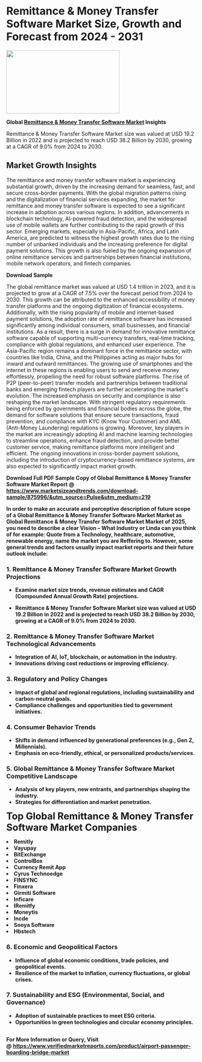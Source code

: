 <H1>Remittance & Money Transfer Software Market Size, Growth and Forecast from 2024 - 2031</H1><img class="aligncenter size-medium wp-image-584254" src="https://thirdeyenews.in/wp-content/uploads/2024/09/Global-Market-Research-300x168.jpeg" alt="" width="300" height="168" /><p><strong>Global&nbsp;<a href="https://www.marketsizeandtrends.com/download-sample/875996/&amp;utm_source=Pulse&amp;utm_medium=219">Remittance & Money Transfer Software Market</a> Insights</strong></p><p>Remittance & Money Transfer Software Market size was valued at USD 19.2 Billion in 2022 and is projected to reach USD 38.2 Billion by 2030, growing at a CAGR of 9.0% from 2024 to 2030.</p><p><h2>Market Growth Insights</h2> <p>The remittance and money transfer software market is experiencing substantial growth, driven by the increasing demand for seamless, fast, and secure cross-border payments. With the global migration patterns rising and the digitalization of financial services expanding, the market for remittance and money transfer software is expected to see a significant increase in adoption across various regions. In addition, advancements in blockchain technology, AI-powered fraud detection, and the widespread use of mobile wallets are further contributing to the rapid growth of this sector. Emerging markets, especially in Asia-Pacific, Africa, and Latin America, are predicted to witness the highest growth rates due to the rising number of unbanked individuals and the increasing preference for digital payment solutions. This growth is also fueled by the ongoing expansion of online remittance services and partnerships between financial institutions, mobile network operators, and fintech companies.</p> <p><strong>Download Sample</strong></p> <p>The global remittance market was valued at USD 1.4 trillion in 2023, and it is projected to grow at a CAGR of 7.5% over the forecast period from 2024 to 2030. This growth can be attributed to the enhanced accessibility of money transfer platforms and the ongoing digitization of financial ecosystems. Additionally, with the rising popularity of mobile and internet-based payment solutions, the adoption rate of remittance software has increased significantly among individual consumers, small businesses, and financial institutions. As a result, there is a surge in demand for innovative remittance software capable of supporting multi-currency transfers, real-time tracking, compliance with global regulations, and enhanced user experience. The Asia-Pacific region remains a dominant force in the remittance sector, with countries like India, China, and the Philippines acting as major hubs for inward and outward remittances. The growing use of smartphones and the internet in these regions is enabling users to send and receive money effortlessly, propelling the need for robust software platforms. The rise of P2P (peer-to-peer) transfer models and partnerships between traditional banks and emerging fintech players are further accelerating the market's evolution. The increased emphasis on security and compliance is also reshaping the market landscape. With stringent regulatory requirements being enforced by governments and financial bodies across the globe, the demand for software solutions that ensure secure transactions, fraud prevention, and compliance with KYC (Know Your Customer) and AML (Anti-Money Laundering) regulations is growing. Moreover, key players in the market are increasingly adopting AI and machine learning technologies to streamline operations, enhance fraud detection, and provide better customer service, making remittance platforms more intelligent and efficient. The ongoing innovations in cross-border payment solutions, including the introduction of cryptocurrency-based remittance systems, are also expected to significantly impact market growth. <p><strong></p><p><span class=""><strong>Download Full PDF Sample Copy of Global Remittance & Money Transfer Software Market Report</strong> @ <a href="https://www.marketsizeandtrends.com/download-sample/875996/&amp;utm_source=Pulse&amp;utm_medium=219" target="_blank">https://www.marketsizeandtrends.com/download-sample/875996/&amp;utm_source=Pulse&amp;utm_medium=219</a></span></p><p>In order to make an accurate and perceptive description of future scope of a Global&nbsp;Remittance & Money Transfer Software Market Market as Global&nbsp;Remittance & Money Transfer Software Market Market of 2025, you need to describe a clear Vision &ndash; What Industry or Linda can you think of for example: Quote from a Technology, healthcare, automotive, renewable energy, name the market you are Reffering to. However, some general trends and factors usually impact market reports and their future outlook include:</p><h3>1.&nbsp;<strong>Remittance & Money Transfer Software Market Growth Projections</strong></h3><ul><li>Examine market size trends, revenue estimates and CAGR (Compounded Annual Growth Rate) projections.</li><li><p>Remittance & Money Transfer Software Market size was valued at USD 19.2 Billion in 2022 and is projected to reach USD 38.2 Billion by 2030, growing at a CAGR of 9.0% from 2024 to 2030.</p></li></ul><h3>2.&nbsp;<strong>Remittance & Money Transfer Software Market Technological Advancements</strong></h3><ul><li>Integration of AI, IoT, blockchain, or automation in the industry.</li><li>Innovations driving cost reductions or improving efficiency.</li></ul><h3>3.&nbsp;<strong>Regulatory and Policy Changes</strong></h3><ul><li>Impact of global and regional regulations, including sustainability and carbon-neutral goals.</li><li>Compliance challenges and opportunities tied to government initiatives.</li></ul><h3>4.&nbsp;<strong>Consumer Behavior Trends</strong></h3><ul><li>Shifts in demand influenced by generational preferences (e.g., Gen Z, Millennials).</li><li>Emphasis on eco-friendly, ethical, or personalized products/services.</li></ul><h3>5.&nbsp;<strong>Global Remittance & Money Transfer Software Market Competitive Landscape</strong></h3><ul><li>Analysis of key players, new entrants, and partnerships shaping the industry.</li><li>Strategies for differentiation and market penetration.</li></ul><p data-pm-slice="1 1 []"><span style="color: inherit; font-family: inherit; font-size: 25px;">Top Global Remittance & Money Transfer Software Market Companies</span></p><div class="" data-test-id=""><p><li>Remitly</li><li> Vayupay</li><li> BitExchange</li><li> ControlBox</li><li> Currency Remit App</li><li> Cyrus Technoedge</li><li> FINSYNC</li><li> Finxera</li><li> Girmiti Software</li><li> Inficare</li><li> IRemitfy</li><li> Moneytis</li><li> Incde</li><li> Sooya Software</li><li> Hbstech</li></p></div><h3>6.&nbsp;<strong>Economic and Geopolitical Factors</strong></h3><ul><li>Influence of global economic conditions, trade policies, and geopolitical events.</li><li>Resilience of the market to inflation, currency fluctuations, or global crises.</li></ul><h3>7.&nbsp;<strong>Sustainability and ESG (Environmental, Social, and Governance)</strong></h3><ul><li>Adoption of sustainable practices to meet ESG criteria.</li><li>Opportunities in green technologies and circular economy principles.</li></ul><h2><strong style="font-size: 14px;">For More Information or Query, Visit @&nbsp;</strong><a style="background-color: #ffffff; font-size: 14px;" href="https://www.marketsizeandtrends.com/report/remittance-and-money-transfer-software-market/" target="_blank">https://www.verifiedmarketreports.com/product/airport-passenger-boarding-bridge-market</a></h2>
